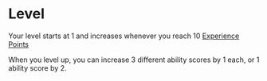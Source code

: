 # Level

Your level starts at 1 and increases whenever you reach 10 [Experience Points](Experience%20Points.md)

When you level up, you can increase 3 different ability scores by 1 each, or 1 ability score by 2.

